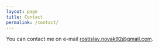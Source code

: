 ```yaml
---
layout: page
title: Contact
permalink: /contact/
---
```


You can contact me on e-mail [rostislav.novak92@gmail.com](mailto:rostislav.novak92@gmail.com).
